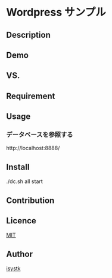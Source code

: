 Wordpress サンプル
====

## Description

## Demo

## VS. 

## Requirement

## Usage

### データベースを参照する
http://localhost:8888/

## Install
./dc.sh all start

## Contribution

## Licence

[MIT](https://github.com/isystk/wordpress/LICENCE)

## Author

[isystk](https://github.com/isystk)


